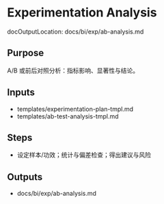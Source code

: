 # Experimentation Analysis

docOutputLocation: docs/bi/exp/ab-analysis.md

## Purpose

A/B 或前后对照分析：指标影响、显著性与结论。

## Inputs

- templates/experimentation-plan-tmpl.md
- templates/ab-test-analysis-tmpl.md

## Steps

- 设定样本/功效；统计与偏差检查；得出建议与风险

## Outputs

- docs/bi/exp/ab-analysis.md
